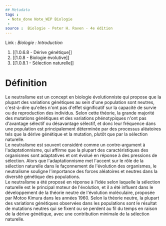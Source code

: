 ```yaml
---
## Metadata
tags : 
 - Note_done Note_WIP Biologie
 - 
source :  Biologie - Peter H. Raven - 4e édition
---
```


Link :
_Biologie : Introduction_
1. [[1.0.6.8 - Dérive génétique]]
1. [[1.0.8 - Biologie évolutive]]
2. [[1.0.8.1 - Sélection naturelle]]

# Définition
Le neutralisme est un concept en biologie évolutionniste qui propose que la plupart des variations génétiques au sein d'une population sont neutres, c'est-à-dire qu'elles n'ont pas d'effet significatif sur la capacité de survie ou de reproduction des individus. Selon cette théorie, la grande majorité des mutations génétiques et des variations phénotypiques n'ont pas d'avantage sélectif ou désavantage sélectif, et donc leur fréquence dans une population est principalement déterminée par des processus aléatoires tels que la dérive génétique et la mutation, plutôt que par la sélection naturelle.
\
Le neutralisme est souvent considéré comme un contre-argument à l'adaptationnisme, qui affirme que la plupart des caractéristiques des organismes sont adaptatives et ont évolué en réponse à des pressions de sélection. Alors que l'adaptationnisme met l'accent sur le rôle de la sélection naturelle dans le façonnement de l'évolution des organismes, le neutralisme souligne l'importance des forces aléatoires et neutres dans la diversité génétique des populations.
\
Le neutralisme a été proposé en réponse à l'idée selon laquelle la sélection naturelle est le principal moteur de l'évolution, et il a été influent dans le développement de la théorie neutre de l'évolution moléculaire, proposée par Motoo Kimura dans les années 1960. Selon la théorie neutre, la plupart des variations génétiques observées dans les populations sont le résultat de mutations neutres qui se fixent ou se perdent au fil du temps en raison de la dérive génétique, avec une contribution minimale de la sélection naturelle.
